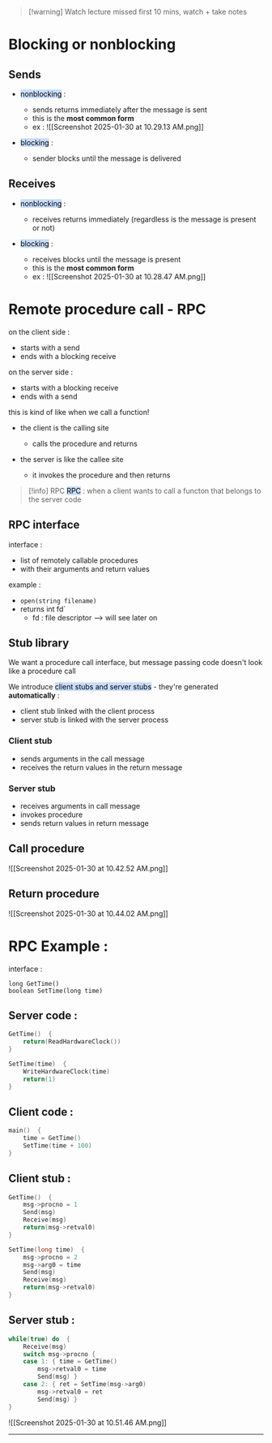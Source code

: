 
> [!warning] Watch lecture
> missed first 10 mins, watch + take notes



# Blocking or nonblocking

## Sends 

- <mark style="background: #ADCCFFA6;">nonblocking</mark> : 
	- sends returns immediately after the message is sent
	- this is the **most common form**
	- ex : 
![[Screenshot 2025-01-30 at 10.29.13 AM.png]]

 
- <mark style="background: #ADCCFFA6;">blocking</mark> : 
	- sender blocks until the message is delivered

## Receives

- <mark style="background: #ADCCFFA6;">nonblocking</mark> : 
	- receives returns immediately (regardless is the message is present or not)

- <mark style="background: #ADCCFFA6;">blocking</mark> : 
	- receives blocks until the message is present
	- this is the **most common form**
	- ex : 
![[Screenshot 2025-01-30 at 10.28.47 AM.png]]


# Remote procedure call - RPC

on the client side : 
- starts with a send 
- ends with a blocking receive

on the server side : 
- starts with a blocking receive
- ends with a send

this is kind of like when we call a function!

- the client is the calling site
	- calls the procedure and returns

- the server is like the callee site
	- it invokes the procedure and then returns


> [!info] RPC
> <mark style="background: #ADCCFFA6;">RPC</mark> : when a client wants to call a functon that belongs to the server code

## RPC interface

interface : 
- list of remotely callable procedures
- with their arguments and return values

example : 
- `open(string filename)`
- returns int fd`
	- fd : file descriptor --> will see later on


## Stub library
We want a procedure call interface, but message passing code doesn't look like a procedure call 

We introduce <mark style="background: #ADCCFFA6;">client stubs and server stubs</mark> - they're generated **automatically** : 

- client stub linked with the client process
- server stub is linked with the server process

###  Client stub 
- sends arguments in the call message
- receives the return values in the return message 

### Server stub
- receives arguments in call message
- invokes procedure
- sends return values in return message


## Call procedure

![[Screenshot 2025-01-30 at 10.42.52 AM.png]]


## Return procedure 

![[Screenshot 2025-01-30 at 10.44.02 AM.png]]

# RPC Example : 

interface : 

```
long GetTime()
boolean SetTime(long time)
```


## Server code : 
```C
GetTime()  {  
	return(ReadHardwareClock())  
}  

SetTime(time)  {  
	WriteHardwareClock(time)  
	return(1)  
}  
```

## Client code : 

```C
main()  {  
	time = GetTime()  
	SetTime(time + 100)  
}  
```


## Client stub : 
```C
GetTime()  {  
	msg->procno = 1  
	Send(msg)  
	Receive(msg)  
	return(msg->retval0)  
}  

SetTime(long time)  {  
	msg->procno = 2  
	msg->arg0 = time  
	Send(msg)  
	Receive(msg)  
	return(msg->retval0)  
}  
```

## Server stub : 

```C
while(true) do  {  
	Receive(msg)  
	switch msg->procno {  
	case 1: { time = GetTime()  
		msg->retval0 = time  
		Send(msg) }  
	case 2: { ret = SetTime(msg->arg0)  
		msg->retval0 = ret  
		Send(msg) }  
}  
```

![[Screenshot 2025-01-30 at 10.51.46 AM.png]]


---



